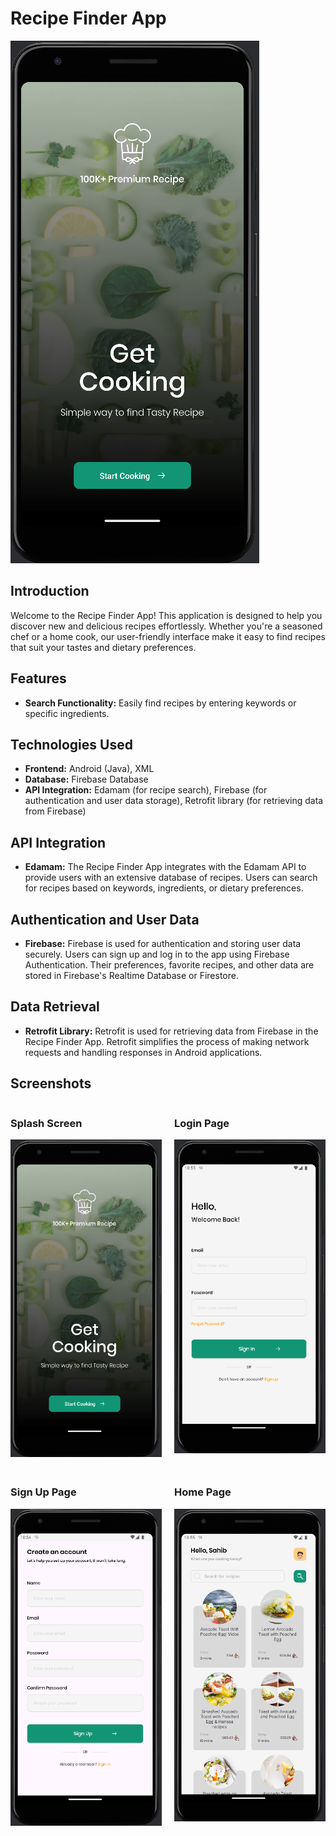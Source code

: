 # Recipe Finder App

![Splash Screen](./assets/splash_screen.png)

## Introduction
Welcome to the Recipe Finder App! This application is designed to help you discover new and delicious recipes effortlessly. Whether you're a seasoned chef or a home cook, our user-friendly interface make it easy to find recipes that suit your tastes and dietary preferences.

## Features
- **Search Functionality:** Easily find recipes by entering keywords or specific ingredients.

## Technologies Used
- **Frontend:** Android (Java), XML
- **Database:** Firebase Database
- **API Integration:** Edamam (for recipe search), Firebase (for authentication and user data storage), Retrofit library (for retrieving data from Firebase)

## API Integration
- **Edamam:** The Recipe Finder App integrates with the Edamam API to provide users with an extensive database of recipes. Users can search for recipes based on keywords, ingredients, or dietary preferences.
  
## Authentication and User Data
- **Firebase:** Firebase is used for authentication and storing user data securely. Users can sign up and log in to the app using Firebase Authentication. Their preferences, favorite recipes, and other data are stored in Firebase's Realtime Database or Firestore.

## Data Retrieval
- **Retrofit Library:** Retrofit is used for retrieving data from Firebase in the Recipe Finder App. Retrofit simplifies the process of making network requests and handling responses in Android applications.


## Screenshots

<div style="display: grid; grid-template-columns: repeat(2, 1fr); gap: 20px;">
  <div>
    <h3>Splash Screen</h3>
    <img src="./assets/splash_screen.png" alt="Splash Screen" style="max-width: 100%;">
  </div>
  <div>
    <h3>Login Page</h3>
    <img src="./assets/login_screen.png" alt="Login Page" style="max-width: 100%;">
  </div>
  <div>
    <h3>Sign Up Page</h3>
    <img src="./assets/signup_screen.png" alt="Sign Up Page" style="max-width: 100%;">
  </div>
  <div>
    <h3>Home Page</h3>
    <img src="./assets/home_screen.png" alt="Home Page" style="max-width: 100%;">
  </div>
</div>
